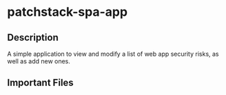 # patchstack-spa-app

## Description

A simple application to view and modify a list of web app security risks, as well as add new ones.

## Important Files

